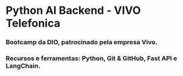 # Python AI Backend - VIVO Telefonica

### Bootcamp da DIO, patrocinado pela empresa Vivo.

### Recursos e ferramentas: Python, Git & GitHub, Fast API e LangChain.
